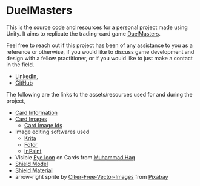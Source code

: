# DuelMasters
This is the source code and resources for a personal project made using Unity. It aims to replicate the trading-card game [DuelMasters](https://en.wikipedia.org/wiki/Duel_Masters_Trading_Card_Game).

Feel free to reach out if this project has been of any assistance to you as a reference or otherwise, if you would like to discuss game development and design with a fellow practitioner, or if you would like to just make a contact in the field.

- [LinkedIn](https://www.linkedin.com/in/jasfiq-rahman/),
- [GitHub](https://github.com/JasFreaq)

The following are the links to the assets/resources used for and during the project,

- [Card Information](https://github.com/Latepate64/duel-masters-json)
- [Card Images](https://drive.google.com/drive/folders/168Ut68mUqzgYhpj_kBQZZaF-eHrciL1d)
  - [Card Image Ids](https://github.com/naveed92/dm-ocg-octgn/tree/master/dm-ocg-octgn/game)
- Image editing softwares used
  - [Krita](https://krita.org/en/) 
  - [Fotor](https://www.fotor.com/)
  - [InPaint](https://theinpaint.com/)
- Visible [Eye Icon](https://freeicons.io/user-interface-icons-5/gradient-eye-open-icon-36783#) on Cards from [Muhammad Haq](https://freeicons.io/profile/823)
- [Shield Model](https://assetstore.unity.com/packages/3d/props/weapons/free-shield-and-sword-asset-pack-128672)
- [Shield Material](https://assetstore.unity.com/packages/3d/environments/fantasy/translucent-crystals-106274)
- arrow-right sprite by [Clker-Free-Vector-Images](https://pixabay.com/users/clker-free-vector-images-3736/?utm_source=link-attribution&utm_medium=referral&utm_campaign=image&utm_content=310628) from [Pixabay](https://pixabay.com/?utm_source=link-attribution&utm_medium=referral&utm_campaign=image&utm_content=310628) 


